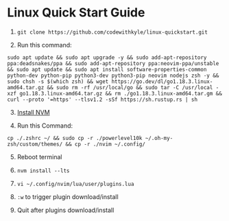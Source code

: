 # Linux Quick Start Guide

1. `git clone https://github.com/codewithkyle/linux-quickstart.git`

2. Run this command:

```
sudo apt update && sudo apt upgrade -y && sudo add-apt-repository ppa:deadsnakes/ppa && sudo add-apt-repository ppa:neovim-ppa/unstable && sudo apt update && sudo apt install software-properties-common python-dev python-pip python3-dev python3-pip neovim nodejs zsh -y && sudo chsh -s $(which zsh) && wget https://go.dev/dl/go1.18.3.linux-amd64.tar.gz && sudo rm -rf /usr/local/go && sudo tar -C /usr/local -xzf go1.18.3.linux-amd64.tar.gz && rm ./go1.18.3.linux-amd64.tar.gm && curl --proto '=https' --tlsv1.2 -sSf https://sh.rustup.rs | sh
```

3. [Install NVM](https://github.com/nvm-sh/nvm#installing-and-updating)

4. Run this Command:

```
cp ./.zshrc ~/ && sudo cp -r ./powerlevel10k ~/.oh-my-zsh/custom/themes/ && cp -r ./nvim ~/.config/
```

5. Reboot terminal

6. `nvm install --lts`

7. `vi ~/.config/nvim/lua/user/plugins.lua`

8. `:w` to trigger plugin download/install

9. Quit after plugins download/install
